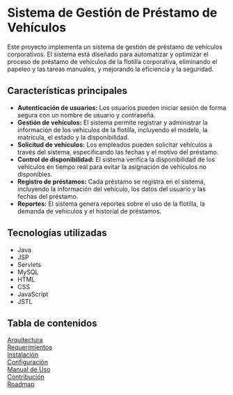 # Sistema de Gestión de Préstamo de Vehículos

Este proyecto implementa un sistema de gestión de préstamo de vehículos corporativos. El sistema está diseñado para automatizar y optimizar el proceso de préstamo de vehículos de la flotilla corporativa, eliminando el papeleo y las tareas manuales, y mejorando la eficiencia y la seguridad.

## Características principales

*   **Autenticación de usuarios:** Los usuarios pueden iniciar sesión de forma segura con un nombre de usuario y contraseña.
*   **Gestión de vehículos:**  El sistema permite registrar y administrar la información de los vehículos de la flotilla, incluyendo el modelo, la matrícula, el estado y la disponibilidad.
*   **Solicitud de vehículos:** Los empleados pueden solicitar vehículos a través del sistema, especificando las fechas y el motivo del préstamo.
*   **Control de disponibilidad:** El sistema verifica la disponibilidad de los vehículos en tiempo real para evitar la asignación de vehículos no disponibles.
*   **Registro de préstamos:**  Cada préstamo se registra en el sistema, incluyendo la información del vehículo, los datos del usuario y las fechas del préstamo.
*   **Reportes:** El sistema genera reportes sobre el uso de la flotilla, la demanda de vehículos y el historial de préstamos.

## Tecnologías utilizadas

*   Java
*   JSP
*   Servlets
*   MySQL
*   HTML
*   CSS
*   JavaScript
*   JSTL

## Tabla de contenidos
<a href="https://github.com/orangehouse84/Fleet-Corp/wiki/Arquitectura-%E2%80%90-Modelo%E2%80%90Vista%E2%80%90Controlador-(MVC)">Arquitectura</a>
<br>
<a href="https://github.com/orangehouse84/Fleet-Corp/wiki/Requerimientos">Requerimientos</a>
<br>
<a href="https://github.com/orangehouse84/Fleet-Corp/wiki/Instalaci%C3%B3n">Instalación</a>
<br>
<a href="https://github.com/orangehouse84/Fleet-Corp/wiki/Configuraci%C3%B3n">Configuración</a>
<br>
<a href="https://github.com/orangehouse84/Fleet-Corp/wiki/Manual-de-Uso">Manual de Uso</a>
<br>
<a href="https://github.com/orangehouse84/Fleet-Corp/wiki/Contribuci%C3%B3n">Contribución</a>
<br>
<a href="https://github.com/orangehouse84/Fleet-Corp/wiki/Roadmap">Roadmap</a>
<br>


